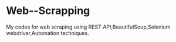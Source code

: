 # Web--Scrapping
My codes for web scraping using REST API,BeautifulSoup,Selenium webdriver,Automation techniques.
